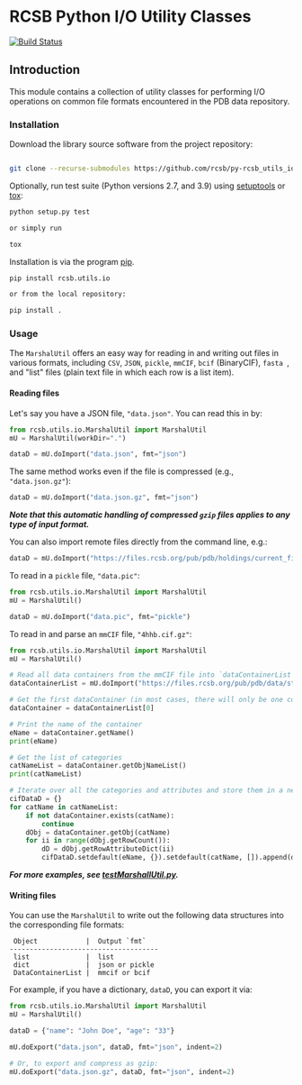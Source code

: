 # RCSB Python I/O Utility Classes

[![Build Status](https://dev.azure.com/rcsb/RCSB%20PDB%20Python%20Projects/_apis/build/status/rcsb.py-rcsb_utils_io?branchName=master)](https://dev.azure.com/rcsb/RCSB%20PDB%20Python%20Projects/_build/latest?definitionId=13&branchName=master)

## Introduction

This module contains a collection of utility classes for performing I/O operations on common
file formats encountered in the PDB data repository.

### Installation

Download the library source software from the project repository:

```bash

git clone --recurse-submodules https://github.com/rcsb/py-rcsb_utils_io.git

```

Optionally, run test suite (Python versions 2.7, and 3.9) using
[setuptools](https://setuptools.readthedocs.io/en/latest/) or
[tox](http://tox.readthedocs.io/en/latest/example/platform.html):

```bash
python setup.py test

or simply run

tox
```

Installation is via the program [pip](https://pypi.python.org/pypi/pip).

```bash
pip install rcsb.utils.io

or from the local repository:

pip install .
```

### Usage

The `MarshalUtil` offers an easy way for reading in and writing out files in various formats, including `CSV`, `JSON`, `pickle`, `mmCIF`, `bcif` (BinaryCIF), `fasta `, and "list" files (plain text file in which each row is a list item).

#### Reading files

Let's say you have a JSON file, `"data.json"`. You can read this in by:
```python
from rcsb.utils.io.MarshalUtil import MarshalUtil
mU = MarshalUtil(workDir=".")

dataD = mU.doImport("data.json", fmt="json")
```

The same method works even if the file is compressed (e.g., `"data.json.gz"`):
```python
dataD = mU.doImport("data.json.gz", fmt="json")
```

**_Note that this automatic handling of compressed `gzip` files applies to any type of input format._**

You can also import remote files directly from the command line, e.g.:
```python
dataD = mU.doImport("https://files.rcsb.org/pub/pdb/holdings/current_file_holdings.json.gz", fmt="json")
```

To read in a `pickle` file, `"data.pic"`:
```python
from rcsb.utils.io.MarshalUtil import MarshalUtil
mU = MarshalUtil()

dataD = mU.doImport("data.pic", fmt="pickle")
```

To read in and parse an `mmCIF` file, `"4hhb.cif.gz"`:
```python
from rcsb.utils.io.MarshalUtil import MarshalUtil
mU = MarshalUtil()

# Read all data containers from the mmCIF file into `dataContainerList`
dataContainerList = mU.doImport("https://files.rcsb.org/pub/pdb/data/structures/divided/mmCIF/hh/4hhb.cif.gz", fmt="mmcif")

# Get the first dataContainer (in most cases, there will only be one container in the file)
dataContainer = dataContainerList[0]

# Print the name of the container
eName = dataContainer.getName()
print(eName)

# Get the list of categories
catNameList = dataContainer.getObjNameList()
print(catNameList)

# Iterate over all the categories and attributes and store them in a new dictionary 
cifDataD = {}
for catName in catNameList:
    if not dataContainer.exists(catName):
        continue
    dObj = dataContainer.getObj(catName)
    for ii in range(dObj.getRowCount()):
        dD = dObj.getRowAttributeDict(ii)
        cifDataD.setdefault(eName, {}).setdefault(catName, []).append(dD)
```

**_For more examples, see [testMarshallUtil.py](https://github.com/rcsb/py-rcsb_utils_io/blob/master/rcsb/utils/tests-io/testMarshallUtil.py)._**

#### Writing files

You can use the `MarshalUtil` to write out the following data structures into the corresponding file formats:
```
 Object            |  Output `fmt`
-------------------------------------
 list              |  list
 dict              |  json or pickle
 DataContainerList |  mmcif or bcif
```

For example, if you have a dictionary, `dataD`, you can export it via:
```python
from rcsb.utils.io.MarshalUtil import MarshalUtil
mU = MarshalUtil()

dataD = {"name": "John Doe", "age": "33"}

mU.doExport("data.json", dataD, fmt="json", indent=2)

# Or, to export and compress as gzip:
mU.doExport("data.json.gz", dataD, fmt="json", indent=2)
```
